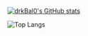 [![drkBal0's GitHub stats](https://github-readme-stats.vercel.app/api?username=drkBal0)](https://github.com/drkBal0/github-readme-stats)


![Top Langs](https://github-readme-stats-three-psi-74.vercel.app/api/top-langs?username=drkbal0)
